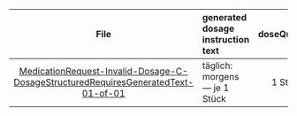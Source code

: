 | File | generated dosage instruction text | doseQuantity | duration | durationUnit | frequency | period | periodUnit | Day<br>of<br>Week | Time<br>Of<br>Day | when | bounds[x] |
| :---: | :--- | :---: | :---: | :---: | :---: | :---: | :---: | :---: | :---: | :---: | :---: |
| [MedicationRequest-Invalid-Dosage-C-DosageStructuredRequiresGeneratedText-01-of-01](./MedicationRequest-Invalid-Dosage-C-DosageStructuredRequiresGeneratedText-01-of-01.html) | täglich: morgens — je 1 Stück | 1 Stück |  |  | 1 | 1 | d |  |  | MORN |  |
